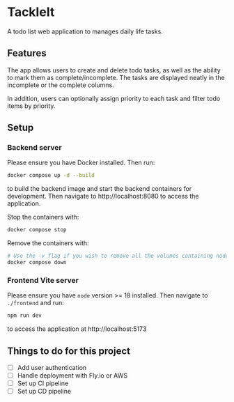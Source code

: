 # TackleIt

A todo list web application to manages daily life tasks.

## Features

The app allows users to create and delete todo tasks, as well as the ability to mark them as complete/incomplete. The tasks are displayed neatly in the incomplete or the complete columns.

In addition, users can optionally assign priority to each task and filter todo items by priority.

## Setup

### Backend server

Please ensure you have Docker installed. Then run:

```bash
docker compose up -d --build
```

to build the backend image and start the backend containers for development. Then navigate to http://localhost:8080 to access the application.

Stop the containers with:

```bash
docker compose stop
```

Remove the containers with:

```bash
# Use the -v flag if you wish to remove all the volumes containing node modules and static assets
docker compose down
```

### Frontend Vite server

Please ensure you have `node` version >= 18 installed. Then navigate to `./frontend` and run:

```bash
npm run dev
```

to access the application at http://localhost:5173

## Things to do for this project

- [ ] Add user authentication
- [ ] Handle deployment with Fly.io or AWS
- [ ] Set up CI pipeline
- [ ] Set up CD pipeline
